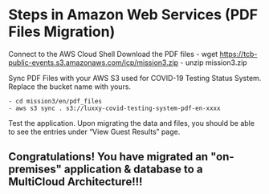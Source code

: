 # Steps in Amazon Web Services (PDF Files Migration)

Connect to the AWS Cloud Shell
Download the PDF files
    - wget https://tcb-public-events.s3.amazonaws.com/icp/mission3.zip
    - unzip mission3.zip

Sync PDF Files with your AWS S3 used for COVID-19 Testing Status System. Replace the bucket name with yours.

    - cd mission3/en/pdf_files
    - aws s3 sync . s3://luxxy-covid-testing-system-pdf-en-xxxx

Test the application. Upon migrating the data and files, you should be able to see the entries  under “View Guest Results” page.

## Congratulations! You have migrated an "on-premises" application & database to a MultiCloud Architecture!!!
